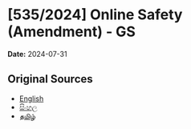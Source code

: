 # [535/2024] Online Safety (Amendment) - GS

**Date:** 2024-07-31

## Original Sources

- [English](https://documents.gov.lk/view/bills/2024/7/535-2024_E.pdf)
- [සිංහල](https://documents.gov.lk/view/bills/2024/7/535-2024_S.pdf)
- [தமிழ்](https://documents.gov.lk/view/bills/2024/7/535-2024_T.pdf)
